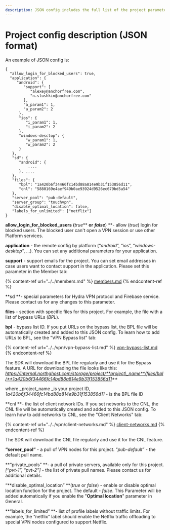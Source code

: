 ```yaml
---
description: JSON config includes the full list of the project parameters.
---
```


# Project config description (JSON format)

An example of JSON config is:

```
{
  "allow_login_for_blocked_users": true,
  "application": {
     "android": {
        "support": [
           "alexey@anchorfree.com",
           "n.slushkin@anchorfree.com"
        ],
        "a_param1": 1,
        "a_param2": 2
      },
      "ios": {
         "i_param1": 1,
         "i_param2": 2
      },
      "windows-desctop": {
         "w_param1": 1,
         "w_param2": 2
      }
   },
   "sd": {
      "android": { 
          ....
      }, ....
   },
   "files": {
      "bpl": "1a420b6f34466fc14bd88a814e9b31f153856d11",
      "cnl": "5880169e4aef949b0ae93924d9526ec679bd5a54"
   },
   "server_pool": "pub-default", 
   "server_group": "touchvpn",
   "disable_optimal_location": false,
   "labels_for_unlimited": ["netflix"]
}
```

**allow\_login\_for\_blocked\_users** **(**_true_** **or** **_false_**) **- allow (_true_) login for blocked users. The blocked user can't open a VPN session or use other Platform services.

**application** - the remote config by platform (“_android_”, “_ios_”, “_windows-desktop_”, …). You can set any additional parameters for your application.

**support** - support emails for the project. You can set email addresses in case users want to contact support in the application. Please set this parameter in the Member tab:

{% content-ref url="../../members.md" %}
[members.md](../../members.md)
{% endcontent-ref %}

**sd **- special parameters for Hydra VPN protocol and Firebase service. Please contact us for any changes to this parameter.

**files** - section with specific files for this project. For example, the file with a list of bypass URLs (_BPL_).

**bpl** - bypass list ID. If you put URLs on the bypass list, the BPL file will be automatically created and added to this JSON config. To learn how to add URLs to BPL, see the "VPN Bypass list" tab:

{% content-ref url="../../vpn/vpn-bypass-list.md" %}
[vpn-bypass-list.md](../../vpn/vpn-bypass-list.md)
{% endcontent-ref %}

The SDK will download the BPL file regularly and use it for the Bypass feature. A URL for downloading the file looks like this: _https://internal.northghost.com/storage/project/**project\_name**/files/bpl/**1a420b6f34466fc14bd88a814e9b31f153856d11**_

where _project\_name _is your project ID, _1a420b6f34466fc14bd88a814e9b31f153856d11_ - is the BPL file ID

**cnl **- the list of client network IDs. If you set networks to the CNL, the CNL file will be automatically created and added to this JSON config. To learn how to add networks to CNL, see the "Client Networks" tab:

{% content-ref url="../../vpn/client-networks.md" %}
[client-networks.md](../../vpn/client-networks.md)
{% endcontent-ref %}

The SDK will download the CNL file regularly and use it for the CNL feature.&#x20;

**“server\_pool”** - a pull of VPN nodes for this project. “_pub-default_” - the default pull name.

**“private\_pools” **- a pull of private servers, available only for this project. _\[“pvt-1”, “pvt-2”]_ - the list of private pull names. Please contact us for additional details.

“**disable\_optimal\_location” **(_true_ or _false_) - enable or disable optimal location function for the project. The default - _false_. This Parameter will be added automatically if you enable the "**Optimal location**" parameter in General.

**“labels\_for\_limited” **- list of profile labels without traffic limits. For example, the “netflix” label should enable the Netflix traffic offloading to special VPN nodes configured to support Netflix.
